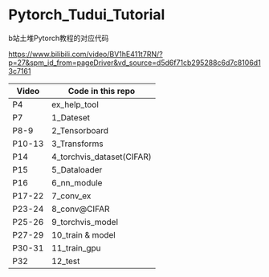 # Pytorch_Tudui_Tutorial

 b站土堆Pytorch教程的对应代码

https://www.bilibili.com/video/BV1hE411t7RN/?p=27&spm_id_from=pageDriver&vd_source=d5d6f71cb295288c6d7c8106d13c7161

| Video  | Code in this repo         |
|--------|---------------------------|
| P4     | ex_help_tool              |
| P7     | 1_Dateset                 | 
| P8-9   | 2_Tensorboard             |
| P10-13 | 3_Transforms              |
| P14    | 4_torchvis_dataset(CIFAR) |
| P15    | 5_Dataloader              |
| P16    | 6_nn_module               |
| P17-22 | 7_conv_ex                 |
| P23-24 | 8_conv@CIFAR              |
| P25-26 | 9_torchvis_model          |
| P27-29 | 10_train & model          |
| P30-31 | 11_train_gpu              |
| P32    | 12_test                   |

